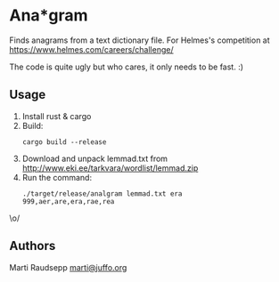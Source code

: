 # Ana*gram

Finds anagrams from a text dictionary file. For Helmes's competition at https://www.helmes.com/careers/challenge/

The code is quite ugly but who cares, it only needs to be fast. :)

## Usage

1. Install rust & cargo
2. Build:
	```
	cargo build --release
	```
3. Download and unpack lemmad.txt from http://www.eki.ee/tarkvara/wordlist/lemmad.zip
4. Run the command:
	```
	./target/release/analgram lemmad.txt era
	999,aer,are,era,rae,rea
	```

\o/

## Authors

Marti Raudsepp <marti@juffo.org>
